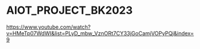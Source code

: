 # AIOT_PROJECT_BK2023

https://www.youtube.com/watch?v=HMeTp07WdWI&list=PLyD_mbw_VznORt7CY33jGoCamjVOPyPQj&index=9
